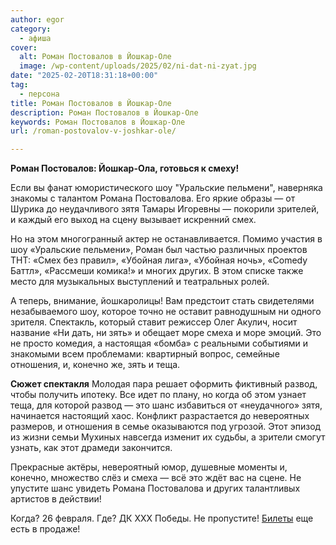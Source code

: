 ```yaml
---
author: egor
category:
  - афиша
cover:
  alt: Роман Постовалов в Йошкар-Оле
  image: /wp-content/uploads/2025/02/ni-dat-ni-zyat.jpg
date: "2025-02-20T18:31:18+00:00"
tag:
  - персона
title: Роман Постовалов в Йошкар-Оле
description: Роман Постовалов в Йошкар-Оле
keywords: Роман Постовалов в Йошкар-Оле
url: /roman-postovalov-v-joshkar-ole/

---
```

**Роман Постовалов: Йошкар-Ола, готовься к смеху!**

Если вы фанат юмористического шоу "Уральские пельмени", наверняка знакомы с талантом Романа Постовалова. Его яркие образы — от Шурика до неудачливого зятя Тамары Игоревны — покорили зрителей, и каждый его выход на сцену вызывает искренний смех.

Но на этом многогранный актер не останавливается. Помимо участия в шоу «Уральские пельмени», Роман был частью различных проектов ТНТ: «Смех без правил», «Убойная лига», «Убойная ночь», «Comedy Баттл», «Рассмеши комика!» и многих других. В этом списке также место для музыкальных выступлений и театральных ролей.

А теперь, внимание, йошкаролицы! Вам предстоит стать свидетелями незабываемого шоу, которое точно не оставит равнодушным ни одного зрителя. Спектакль, который ставит режиссер Олег Акулич, носит название «Ни дать, ни зять» и обещает море смеха и море эмоций. Это не просто комедия, а настоящая «бомба» с реальными событиями и знакомыми всем проблемами: квартирный вопрос, семейные отношения, и, конечно же, зять и теща.

**Сюжет спектакля**
Молодая пара решает оформить фиктивный развод, чтобы получить ипотеку. Все идет по плану, но когда об этом узнает теща, для которой развод — это шанс избавиться от «неудачного» зятя, начинается настоящий хаос. Конфликт разрастается до невероятных размеров, и отношения в семье оказываются под угрозой. Этот эпизод из жизни семьи Мухиных навсегда изменит их судьбы, а зрители смогут узнать, как этот драмеди закончится.

Прекрасные актёры, невероятный юмор, душевные моменты и, конечно, множество слёз и смеха — всё это ждёт вас на сцене. Не упустите шанс увидеть Романа Постовалова и других талантливых артистов в действии!

Когда? 26 февраля. Где? ДК ХХХ Победы. Не пропустите! [Билеты](https://nidatnizyat.ru/) еще есть в продаже!
